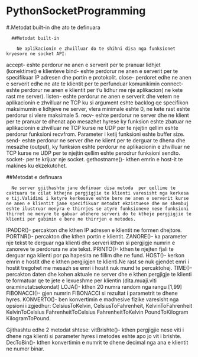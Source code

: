 # PythonSocketProgramming

#.Metodat built-in dhe ato te definuara

      ##Metodat built-in

        Ne aplikacionin e zhvilluar do te shihni disa nga funksionet kryesore ne socket API:
accept- eshte perdorur  ne anen e serverit per te pranuar  lidhjet (konektimet) e klienteve
bind-    eshte perdorur  ne anen e serverit per te specifikuar IP adresen dhe portin e protokolit.
close- perdoret edhe ne anen e serverit edhe ne ate te klientit per te perfunduar komunikimin 
connect- eshte perdorur  ne anen e klientit per t’u lidhur me nje aplikacion( ne kete rast me server).
listen- eshte perdorur ne anen e serverit dhe vetem ne aplikacionin e zhvilluar ne TCP ku si argument eshte backlog qe specifikon maksimumin e lidhjeve ne server, vlera minimale eshte 0, ne kete rast eshte perdorur si vlere maksimale 5.
recv- eshte perdorur ne server dhe ne klient per te pranuar te dhenat apo mesazhet hyrese ky funksion eshte zbatuar ne aplikacionin e zhvilluar ne TCP kurse ne UDP per te njejtin qellim eshte perdorur funksioni recvfrom. Parameter i ketij funksioni eshte buffer size.
send- eshte perdorur ne server dhe ne klient per te derguar te dhena dhe mesazhe  (output), ky funksion eshte perdorur ne aplikacionin e zhvilluar ne TCP kurse ne UDP per te njejtin qellim eshte perodrur funksioni sendto.
socket- per te krijuar nje socket.
gethostname()- kthen emrin e host-it te makines ku ekzekutohet.

##Metodat e definuara 


      Ne server gjithashtu jane definuar disa metoda  per qellime te caktuara te cilat kthejne pergjigjie te klienti varesisht nga kerkesa e tij.Validimi i ketyre kerkesave eshte bere ne anen e serverit kurse ne anen e klientit jane specifikuar metodat ekzistuese dhe me shembuj eshte ilustruar menyra e thirrjes se atyre funksioneve nese funksioni thirret ne menyre te gabuar atehere serveri do te ktheje pergjigjie te klienti per gabimin e bere ne thirrjen e metodes.
IPADDR()- percakton dhe kthen IP adresen e klientit ne formen dhejtore.
PORTNR()- percakton dhe kthen portin e klientit.
ZANORE()- ka parameter nje tekst te derguar nga klienti dhe serveri kthen si pergjigje numrin e zanoreve te perdorura ne ate tekst.
PRINTO()- kthen te njejten  fjali te derguar nga klienti por pa hapesira ne fillim dhe ne fund.
HOST()- kerkon emrin e hostit dhe e kthen pergjigjen te klienti.Ne rast se nuk gjendet emri i hostit tregohet me mesazh se emri i hostit nuk mund te percaktohej.
TIME()- percakton daten dhe kohen aktuale ne server dhe e kthen pergjigje te klienti te formatuar qe te jete e lexueshme per klientin  (dita.muaji.viti ora:minutat:sekondat)
LOJA()- kthen 20 numra random nga rangu [1,99]
FIBONACCI()- gjen numrin FIBONACCI si rezultat i parametrit te dhene hyres.
KONVERTO()- ben konvertimin  e madhesive fizike varesisht nga opsioni i zgjedhur:
CelsiusToKelvin, CelsiusToFahrenheit, 
KelvinToFahrenheit KelvinToCelsius
FahrenheitToCelsius FahrenheitToKelvin
PoundToKilogram KilogramToPound.

Gjithashtu edhe 2 metodat shtese:
vitBrishte()- kthen pergjigjie nese viti i dhene nga klienti si parameter hyres i metodes eshte apo jo vit i brishte.
DecToBin()- kthen konvertimin e numrit te dhene decimal nga ana e klientit ne numer binar.
